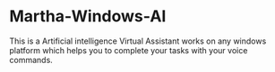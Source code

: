 # Martha-Windows-AI
This is a Artificial intelligence Virtual Assistant works on any windows platform which helps you to complete your tasks with your voice commands.

